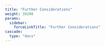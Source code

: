 ```yaml
---
title: "Further Considerations"
weight: 30200
params:
  sidebar:
    forceLinkTitle: "Further Considerations"
cascade:
  type: "docs"
---
```


